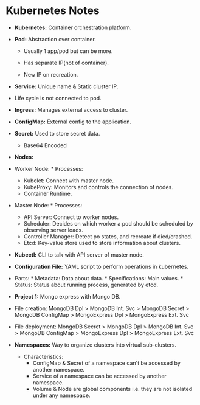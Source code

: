 # Kubernetes Notes

* **Kubernetes:** Container orchestration platform.

* **Pod:** Abstraction over container.
  
  *  Usually 1 app/pod but can be more.
    
  *  Has separate IP(not of container).
    
  *  New IP on recreation.


*  **Service:** Unique name & Static cluster IP.
  
  *  Life cycle is not connected to pod.
    
*  **Ingress:** Manages external access to cluster.
  
*  **ConfigMap:** External config to the application.
  
*  **Secret:** Used to store secret data.
  
   * Base64 Encoded
    
*  **Nodes:**
  
  *  Worker Node: 
    *  Processes:
      *  Kubelet: Connect with master node.
      *  KubeProxy: Monitors and controls the connection of nodes.
      *  Container Runtime.
  *  Master Node:
    *  Processes: 
      *  API Server: Connect to worker nodes.
      *  Scheduler: Decides on which worker a pod should be scheduled by observing server loads.
      *  Controller Manager: Detect po states, and recreate if died/crashed.
      *  Etcd: Key-value store used to store information about clusters.

*  **Kubectl:** CLI to talk with API server of master node.

*  **Configuration File:** YAML script to perform operations in kubernetes.
  *  Parts: 
    *  Metadata: Data about data.
    *  Specifications: Main values.
    *  Status: Status about running process, generated by etcd.

*  **Project 1:** Mongo express with Mongo DB.
  *  File creation: MongoDB Dpl > MongoDB Int. Svc > MongoDB Secret > MongoDB ConfigMap > MongoExpress Dpl > MongoExpress Ext. Svc
  *  File deployment: MongoDB Secret > MongoDB Dpl > MongoDB Int. Svc > MongoDB ConfigMap > MongoExpress Dpl > MongoExpress Ext. Svc

*  **Namespaces:** Way to organize clusters into virtual sub-clusters.
    *  Characteristics: 
        *  ConfigMap & Secret of a namespace can't be accessed by another namespace.
        *  Service of a namespace can be accessed by another namespace.
        *  Volume & Node are global components i.e. they are not isolated under any namespace.
